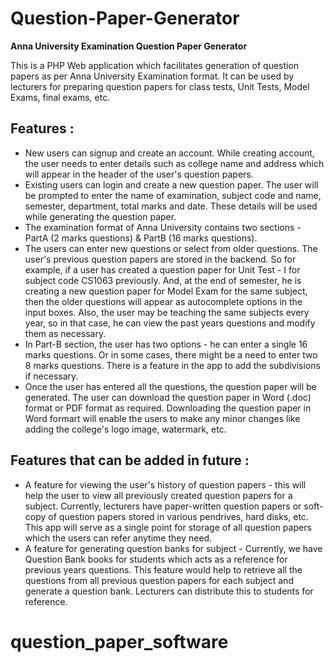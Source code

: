 Question-Paper-Generator
========================

**Anna University Examination Question Paper Generator**

This is a PHP Web application which facilitates generation of question papers as per Anna University Examination format.
It can be used by lecturers for preparing question papers for class tests, Unit Tests, Model Exams, final exams, etc. 

Features :
----------

- New users can signup and create an account. While creating account, the user needs to enter details such as college name 
and address which will appear in the header of the user's question papers.
- Existing users can login and create a new question paper. The user will be prompted to enter the name of examination,
subject code and name, semester, department, total marks and date. These details will be used while generating the question
paper.
- The examination format of Anna University contains two sections - PartA (2 marks questions) & PartB (16 marks questions).
- The users can enter new questions or select from older questions. The user's previous question papers are stored in the
backend. So for example, if a user has created a question paper for Unit Test - I for subject code CS1063 previously. And,
at the end of semester, he is creating a new question paper for Model Exam for the same subject, then the older questions 
will appear as autocomplete options in the input boxes. Also, the user may be teaching the same subjects every year, so in 
that case, he can view the past years questions and modify them as necessary.
- In Part-B section, the user has two options - he can enter a single 16 marks questions. Or in some cases, there might be
a need to enter two 8 marks questions. There is a feature in the app to add the subdivisions if necessary.
- Once the user has entered all the questions, the question paper will be generated. The user can download the question 
paper in Word (.doc) format or PDF format as required. Downloading the question paper in Word formart will enable the users
to make any minor changes like adding the college's logo image, watermark, etc.

Features that can be added in future :
--------------------------------------

- A feature for viewing the user's history of question papers - this will help the user to view all previously created
question papers for a subject. Currently, lecturers have paper-written question papers or soft-copy of question papers
stored in various pendrives, hard disks, etc. This app will serve as a single point for storage of all question papers
which the users can refer anytime they need.
- A feature for generating question banks for subject - Currently, we have Question Bank books for students which acts as
a reference for previous years questions. This feature would help to retrieve all the questions from all previous question
papers for each subject and generate a question bank. Lecturers can distribute this to students for reference.
# question_paper_software
